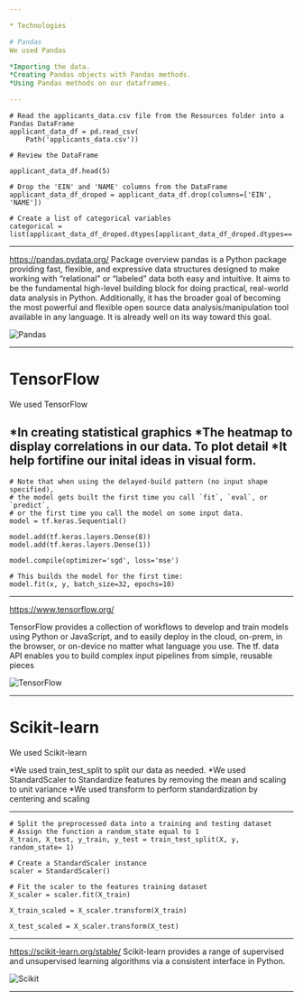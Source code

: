 ```yaml
---

* Technologies 

# Pandas
We used Pandas

*Importing the data.
*Creating Pandas objects with Pandas methods.
*Using Pandas methods on our dataframes.

---
```


```
# Read the applicants_data.csv file from the Resources folder into a Pandas DataFrame
applicant_data_df = pd.read_csv(
    Path('applicants_data.csv'))

# Review the DataFrame

applicant_data_df.head(5)

# Drop the 'EIN' and 'NAME' columns from the DataFrame
applicant_data_df_droped = applicant_data_df.drop(columns=['EIN', 'NAME'])

# Create a list of categorical variables 
categorical = list(applicant_data_df_droped.dtypes[applicant_data_df_droped.dtypes=='object'].index)

```
---
https://pandas.pydata.org/
Package overview
pandas is a Python package providing fast, flexible, and expressive data structures designed to make working with “relational” or “labeled” data both easy and intuitive. It aims to be the fundamental high-level building block for doing practical, real-world data analysis in Python. Additionally, it has the broader goal of becoming the most powerful and flexible open source data analysis/manipulation tool available in any language. It is already well on its way toward this goal.

![Pandas](https://miro.medium.com/max/819/1*Dss7A8Z-M4x8LD9ccgw7pQ.png)

---
# TensorFlow 
We used TensorFlow  

*In creating statistical graphics 
*The heatmap to display correlations in our data. To plot detail 
*It help fortifine our inital ideas in visual form.
---
```
# Note that when using the delayed-build pattern (no input shape specified),
# the model gets built the first time you call `fit`, `eval`, or `predict`,
# or the first time you call the model on some input data.
model = tf.keras.Sequential()

model.add(tf.keras.layers.Dense(8))
model.add(tf.keras.layers.Dense(1))

model.compile(optimizer='sgd', loss='mse')

# This builds the model for the first time:
model.fit(x, y, batch_size=32, epochs=10)

```
---
https://www.tensorflow.org/

TensorFlow provides a collection of workflows to develop and train models using Python or JavaScript, and to easily deploy in the cloud, on-prem, in the browser, or on-device no matter what language you use. The tf. data API enables you to build complex input pipelines from simple, reusable pieces

![TensorFlow](https://www.tensorflow.org/site-assets/images/project-logos/tensorflow-quantum-logo-social.png)

---

# Scikit-learn
We used Scikit-learn 

*We used train_test_split to split our data as needed.
*We used StandardScaler to Standardize features by removing the mean and scaling to unit variance 
*We used transform to perform standardization by centering and scaling

---
```
# Split the preprocessed data into a training and testing dataset
# Assign the function a random_state equal to 1
X_train, X_test, y_train, y_test = train_test_split(X, y, random_state= 1)

# Create a StandardScaler instance
scaler = StandardScaler()

# Fit the scaler to the features training dataset
X_scaler = scaler.fit(X_train)  

X_train_scaled = X_scaler.transform(X_train)

X_test_scaled = X_scaler.transform(X_test)

```
---


https://scikit-learn.org/stable/
Scikit-learn provides a range of supervised and unsupervised learning algorithms via a consistent interface in Python.

![Scikit](https://miro.medium.com/max/866/1*1ouD8HMkmJffNSAMfvBSkw.png)

---
